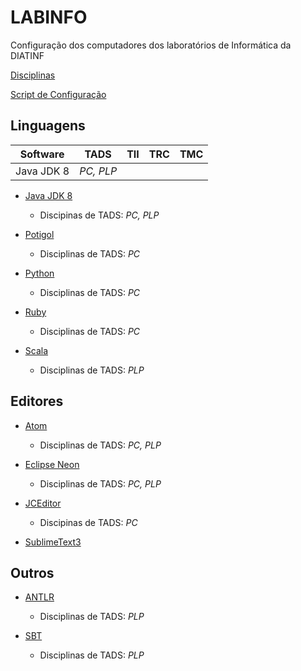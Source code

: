 # LABINFO
Configuração dos computadores dos laboratórios de Informática da DIATINF

[Disciplinas](/disciplinas.md)

[Script de Configuração](/software/labinfo.sh)

## Linguagens

Software | TADS | TII | TRC | TMC
--- | --- | --- | --- | ---
Java JDK 8 | _PC, PLP_ | | |

  + [Java JDK 8](/software/Java8.md)
    + Discipinas de TADS: _PC, PLP_

  + [Potigol](https://github.com/potigol/potigol)
    + Disciplinas de TADS: _PC_

  + [Python](/software/Python.md)
    + Disciplinas de TADS: _PC_

  + [Ruby](/software/Ruby.md)
    + Disciplinas de TADS: _PC_
    
  + [Scala](https://www.scala-lang.org/download/install.html)
    + Disciplinas de TADS: _PLP_

## Editores

  + [Atom](/software/Atom.md)
    + Disciplinas de TADS: _PC, PLP_

  + [Eclipse Neon](http://ubuntuhandbook.org/index.php/2016/01/how-to-install-the-latest-eclipse-in-ubuntu-16-04-15-10/)
    + Disciplinas de TADS: _PC, PLP_
     
  + [JCEditor](https://github.com/cristian-henrique/JCEditor)
    + Discipinas de TADS:  *PC*
    
  + [SublimeText3](/software/SublimeText3.md)
    
    
  

## Outros

  + [ANTLR](/software/Antlr.md)
    + Disciplinas de TADS: *PLP*
    
  + [SBT](/software/sbt.md)
    + Disciplinas de TADS: *PLP*

